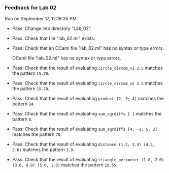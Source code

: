 ### Feedback for Lab 02

Run on September 17, 12:19:35 PM.

+ Pass: Change into directory "Lab_02".

+ Pass: Check that file "lab_02.ml" exists.

+ Pass: Check that an OCaml file "lab_02.ml" has no syntax or type errors.

    OCaml file "lab_02.ml" has no syntax or type errors.



+ Pass: Check that the result of evaluating `circle_circum_v1 2.5` matches the pattern `15.70`.

   



+ Pass: Check that the result of evaluating `circle_circum_v2 2.5` matches the pattern `15.70`.

   



+ Pass: Check that the result of evaluating `product [2; 3; 4]` matches the pattern `24`.

   



+ Pass: Check that the result of evaluating `sum_sqrdiffs [ ]` matches the pattern `0`.

   



+ Pass: Check that the result of evaluating `sum_sqrdiffs [4; -1; 5; 2]` matches the pattern `70`.

   



+ Pass: Check that the result of evaluating `distance (1.2, 3.4) (4.5, 5.6)` matches the pattern `3.9`.

   



+ Pass: Check that the result of evaluating `triangle_perimeter (1.0, 2.0) (3.0, 4.0) (5.0, 1.0)` matches the pattern `10.55`.

   



